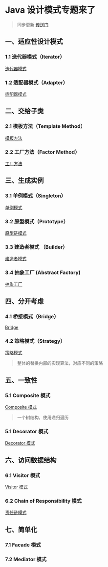 # Java 设计模式专题来了
> 同步更新 [传送门](https://www.yuque.com/u300253/learnjava/ogxg5p)    

## 一、适应性设计模式  
###  1.1 迭代器模式（Iterator）  
[迭代器模式](https://www.yuque.com/gorit/learnjava/ogxg5p)  

### 1.2 适配器模式（Adapter）  
[适配器模式](https://www.yuque.com/gorit/learnjava/bmvqdb)  

## 二、交给子类  
### 2.1 模板方法（Template Method）  
[模板方法](https://www.yuque.com/gorit/learnjava/zrukp1)  

### 2.2 工厂方法（Factor Method）  
[工厂方法](https://www.yuque.com/gorit/learnjava/ayhwdh)  

## 三、生成实例  
### 3.1 单例模式（Singleton）  
[单例模式](https://www.yuque.com/gorit/learnjava/yxhw7i)  

### 3.2 原型模式（Prototype）  
[原型链模式](https://www.yuque.com/gorit/learnjava/hern8t)    

### 3.3 建造者模式 （Builder）   
[建造者模式](https://www.yuque.com/gorit/learnjava/xsqbsh)    

### 3.4 抽象工厂 (Abstract Factory)  
[抽象工厂](https://www.yuque.com/gorit/learnjava/fq7rfm)  

## 四、分开考虑  
### 4.1 桥接模式（Bridge）  
[Bridge](https://www.yuque.com/gorit/learnjava/tqvgb8)  

### 4.2 策略模式（Strategy）
[策略模式](https://www.yuque.com/gorit/learnjava/dyudoo)  
> 整体的替换内部的实现算法，对应不同的策略

## 五、一致性  
### 5.1 Composite 模式  
[Composite 模式](https://www.yuque.com/gorit/learnjava/eaa021)  
> 一个树结构，使用递归遍历

### 5.1 Decorator 模式  
[Decorator 模式](https://www.yuque.com/gorit/learnjava/maxsgr)  

## 六、访问数据结构
### 6.1 Visitor 模式
[Visitor 模式](https://www.yuque.com/gorit/learnjava/fgw71w)  

### 6.2 Chain of Responsibility 模式
[责任链模式](https://www.yuque.com/gorit/learnjava/segh96)

## 七、简单化
### 7.1 Facade 模式



### 7.2 Mediator 模式
